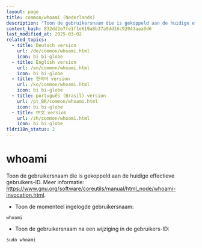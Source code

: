 ```yaml
---
layout: page
title: common/whoami (Nederlands)
description: "Toon de gebruikersnaam die is gekoppeld aan de huidige effectieve gebruikers-ID."
content_hash: 832dd2e7fe1f1e619a8b37a9dd16c92043aaa9d6
last_modified_at: 2025-03-02
related_topics:
  - title: Deutsch version
    url: /de/common/whoami.html
    icon: bi bi-globe
  - title: English version
    url: /en/common/whoami.html
    icon: bi bi-globe
  - title: 한국어 version
    url: /ko/common/whoami.html
    icon: bi bi-globe
  - title: português (Brasil) version
    url: /pt_BR/common/whoami.html
    icon: bi bi-globe
  - title: 中文 version
    url: /zh/common/whoami.html
    icon: bi bi-globe
tldri18n_status: 2
---
```

# whoami

Toon de gebruikersnaam die is gekoppeld aan de huidige effectieve gebruikers-ID.
Meer informatie: <https://www.gnu.org/software/coreutils/manual/html_node/whoami-invocation.html>.

- Toon de momenteel ingelogde gebruikersnaam:

`whoami`

- Toon de gebruikersnaam na een wijziging in de gebruikers-ID:

`sudo whoami`
